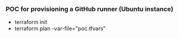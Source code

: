 ### POC for provisioning a GitHub runner (Ubuntu instance)

* terraform init
* terraform plan -var-file="poc.tfvars"